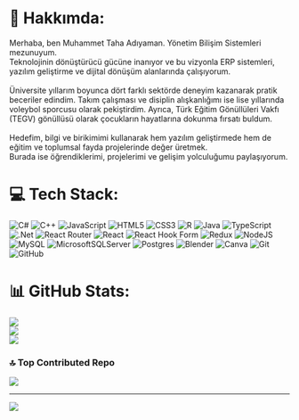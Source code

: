 # 💫 Hakkımda:
Merhaba, ben Muhammet Taha Adıyaman. Yönetim Bilişim Sistemleri mezunuyum.<br>Teknolojinin dönüştürücü gücüne inanıyor ve bu vizyonla ERP sistemleri, yazılım geliştirme ve dijital dönüşüm alanlarında çalışıyorum.<br><br>Üniversite yıllarım boyunca dört farklı sektörde deneyim kazanarak pratik beceriler edindim. Takım çalışması ve disiplin alışkanlığımı ise lise yıllarında voleybol sporcusu olarak pekiştirdim. Ayrıca, Türk Eğitim Gönüllüleri Vakfı (TEGV) gönüllüsü olarak çocukların hayatlarına dokunma fırsatı buldum.<br><br>Hedefim, bilgi ve birikimimi kullanarak hem yazılım geliştirmede hem de eğitim ve toplumsal fayda projelerinde değer üretmek.<br>Burada ise öğrendiklerimi, projelerimi ve gelişim yolculuğumu paylaşıyorum.


# 💻 Tech Stack:
![C#](https://img.shields.io/badge/c%23-%23239120.svg?style=for-the-badge&logo=csharp&logoColor=white) ![C++](https://img.shields.io/badge/c++-%2300599C.svg?style=for-the-badge&logo=c%2B%2B&logoColor=white) ![JavaScript](https://img.shields.io/badge/javascript-%23323330.svg?style=for-the-badge&logo=javascript&logoColor=%23F7DF1E) ![HTML5](https://img.shields.io/badge/html5-%23E34F26.svg?style=for-the-badge&logo=html5&logoColor=white) ![CSS3](https://img.shields.io/badge/css3-%231572B6.svg?style=for-the-badge&logo=css3&logoColor=white) ![R](https://img.shields.io/badge/r-%23276DC3.svg?style=for-the-badge&logo=r&logoColor=white) ![Java](https://img.shields.io/badge/java-%23ED8B00.svg?style=for-the-badge&logo=openjdk&logoColor=white) ![TypeScript](https://img.shields.io/badge/typescript-%23007ACC.svg?style=for-the-badge&logo=typescript&logoColor=white) ![.Net](https://img.shields.io/badge/.NET-5C2D91?style=for-the-badge&logo=.net&logoColor=white) ![React Router](https://img.shields.io/badge/React_Router-CA4245?style=for-the-badge&logo=react-router&logoColor=white) ![React](https://img.shields.io/badge/react-%2320232a.svg?style=for-the-badge&logo=react&logoColor=%2361DAFB) ![React Hook Form](https://img.shields.io/badge/React%20Hook%20Form-%23EC5990.svg?style=for-the-badge&logo=reacthookform&logoColor=white) ![Redux](https://img.shields.io/badge/redux-%23593d88.svg?style=for-the-badge&logo=redux&logoColor=white) ![NodeJS](https://img.shields.io/badge/node.js-6DA55F?style=for-the-badge&logo=node.js&logoColor=white) ![MySQL](https://img.shields.io/badge/mysql-4479A1.svg?style=for-the-badge&logo=mysql&logoColor=white) ![MicrosoftSQLServer](https://img.shields.io/badge/Microsoft%20SQL%20Server-CC2927?style=for-the-badge&logo=microsoft%20sql%20server&logoColor=white) ![Postgres](https://img.shields.io/badge/postgres-%23316192.svg?style=for-the-badge&logo=postgresql&logoColor=white) ![Blender](https://img.shields.io/badge/blender-%23F5792A.svg?style=for-the-badge&logo=blender&logoColor=white) ![Canva](https://img.shields.io/badge/Canva-%2300C4CC.svg?style=for-the-badge&logo=Canva&logoColor=white) ![Git](https://img.shields.io/badge/git-%23F05033.svg?style=for-the-badge&logo=git&logoColor=white) ![GitHub](https://img.shields.io/badge/github-%23121011.svg?style=for-the-badge&logo=github&logoColor=white)


# 📊 GitHub Stats:
![](https://github-readme-stats.vercel.app/api?username=MuhammetTahaAdiyaman&theme=radical&hide_border=true&include_all_commits=false&count_private=false)<br/>
![](https://nirzak-streak-stats.vercel.app/?user=MuhammetTahaAdiyaman&theme=radical&hide_border=true)<br/>
![](https://github-readme-stats.vercel.app/api/top-langs/?username=MuhammetTahaAdiyaman&theme=radical&hide_border=true&include_all_commits=false&count_private=false&layout=compact)

### 🔝 Top Contributed Repo
![](https://github-contributor-stats.vercel.app/api?username=MuhammetTahaAdiyaman&limit=5&theme=radical&combine_all_yearly_contributions=true)

---
[![](https://visitcount.itsvg.in/api?id=MuhammetTahaAdiyaman&icon=0&color=0)](https://visitcount.itsvg.in)

<!-- Proudly created with GPRM ( https://gprm.itsvg.in ) -->
